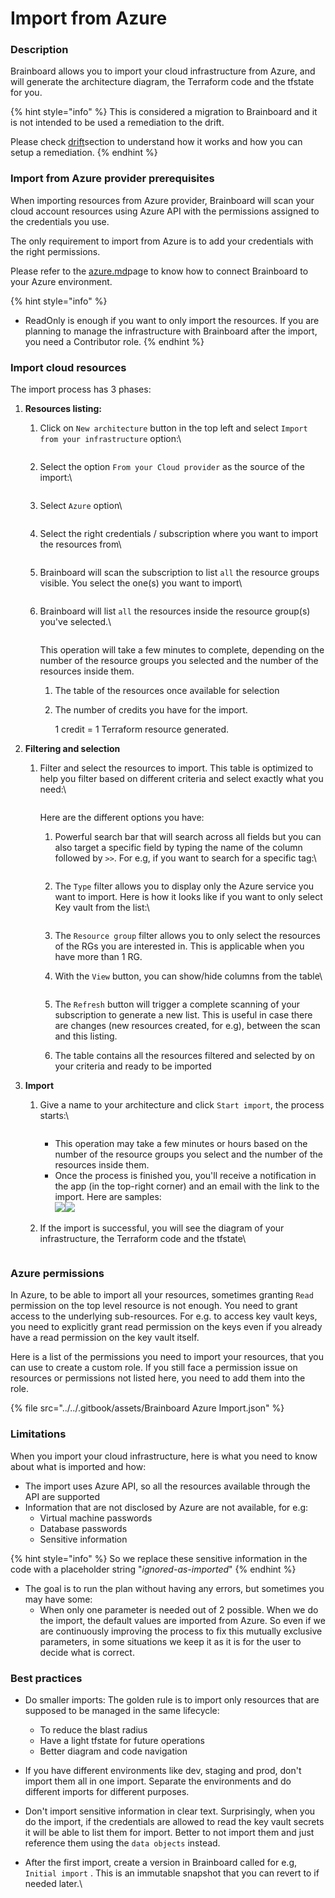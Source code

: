 # Import from Azure

### Description

Brainboard allows you to import your cloud infrastructure from Azure, and will generate the architecture diagram, the Terraform code and the tfstate for you.

{% hint style="info" %}
This is considered a migration to Brainboard and it is not intended to be used a remediation to the drift.

Please check [drift](../../automation/drift/ "mention")section to understand how it works and how you can setup a remediation.
{% endhint %}

### Import from Azure provider prerequisites

When importing resources from Azure provider, Brainboard will scan your cloud account resources using Azure API with the permissions assigned to the credentials you use.

The only requirement to import from Azure is to add your credentials with the right permissions.

Please refer to the [azure.md](../../settings/integrations/cloud-providers/azure.md "mention")page to know how to connect Brainboard to your Azure environment.

{% hint style="info" %}
* ReadOnly is enough if you want to only import the resources. If you are planning to manage the infrastructure with Brainboard after the import, you need a Contributor role.
{% endhint %}

### Import cloud resources

The import process has 3 phases:

1. **Resources listing:**
   1.  Click on `New architecture` button in the top left and select `Import from your infrastructure` option:\


       <figure><img src="../../.gitbook/assets/CleanShot 2025-06-10 at 15.35.53@2x.png" alt=""><figcaption></figcaption></figure>
   2.  Select the option `From your Cloud provider` as the source of the import:\


       <figure><img src="../../.gitbook/assets/CleanShot 2025-06-10 at 15.37.29@2x.png" alt=""><figcaption></figcaption></figure>
   3.  Select `Azure` option\


       <figure><img src="../../.gitbook/assets/CleanShot 2025-06-10 at 15.39.07@2x.png" alt=""><figcaption></figcaption></figure>
   4.  Select the right credentials / subscription where you want to import the resources from\


       <figure><img src="../../.gitbook/assets/CleanShot 2025-06-12 at 08.58.23@2x.png" alt=""><figcaption></figcaption></figure>
   5.  Brainboard will scan the subscription to list `all` the resource groups visible. You select the one(s) you want to import\


       <figure><img src="../../.gitbook/assets/CleanShot 2025-06-12 at 08.59.46@2x.png" alt=""><figcaption></figcaption></figure>
   6.  Brainboard will list `all` the resources inside the resource group(s) you've selected.\


       <figure><img src="../../.gitbook/assets/CleanShot 2025-06-12 at 09.04.18@2x.png" alt=""><figcaption></figcaption></figure>

       This operation will take a few minutes to complete, depending on the number of the resource groups you selected and the number of the resources inside them.

       1. The table of the resources once available for selection
       2.  The number of credits you have for the import.

           1 credit = 1 Terraform resource generated.
2. **Filtering and selection**
   1.  Filter and select the resources to import. This table is optimized to help you filter based on different criteria and select exactly what you need:\


       <figure><img src="../../.gitbook/assets/CleanShot 2025-06-12 at 09.08.12@2x.png" alt=""><figcaption></figcaption></figure>

       Here are the different options you have:

       1.  Powerful search bar that will search across all fields but you can also target a specific field by typing the name of the column followed by `>>`. For e.g, if you want to search for a specific tag:\


           <figure><img src="../../.gitbook/assets/CleanShot 2025-06-12 at 09.12.31@2x.png" alt=""><figcaption></figcaption></figure>
       2.  The `Type` filter allows you to display only the Azure service you want to import. Here is how it looks like if you want to only select Key vault from the list:\


           <figure><img src="../../.gitbook/assets/CleanShot 2025-06-12 at 09.14.59@2x.png" alt=""><figcaption></figcaption></figure>
       3. The `Resource group` filter allows you to only select the resources of the RGs you are interested in. This is applicable when you have more than 1 RG.
       4.  With the `View` button, you can show/hide columns from the table\


           <figure><img src="../../.gitbook/assets/CleanShot 2025-06-12 at 09.18.18@2x.png" alt=""><figcaption></figcaption></figure>
       5. The `Refresh` button will trigger a complete scanning of your subscription to generate a new list. This is useful in case there are changes (new resources created, for e.g), between the scan and this listing.
       6. The table contains all the resources filtered and selected by on your criteria and ready to be imported
3. **Import**
   1.  Give a name to your architecture and click `Start import`, the process starts:\


       <figure><img src="../../.gitbook/assets/CleanShot 2025-06-12 at 09.34.38@2x.png" alt=""><figcaption></figcaption></figure>

       * This operation may take a few minutes or hours based on the number of the resource groups you select and the number of the resources inside them.
       * Once the process is finished you, you'll receive a notification in the app (in the top-right corner) and an email with the link to the import. Here are samples:\
         ![](<../../.gitbook/assets/CleanShot 2025-06-12 at 09.34.49@2x.png>)![](<../../.gitbook/assets/CleanShot 2025-06-12 at 09.39.13@2x.png>)
   2.  If the import is successful, you will see the diagram of your infrastructure, the Terraform code and the tfstate\


       <figure><img src="../../.gitbook/assets/CleanShot 2025-06-12 at 10.19.05@2x.png" alt=""><figcaption></figcaption></figure>



### Azure permissions

In Azure, to be able to import all your resources, sometimes granting `Read` permission on the top level resource is not enough. You need to grant access to the underlying sub-resources. For e.g. to access key vault keys, you need to explicitly grant read permission on the keys even if you already have a read permission on the key vault itself.

Here is a list of the permissions you need to import your resources, that you can use to create a custom role. If you still face a permission issue on resources or permissions not listed here, you need to add them into the role.

{% file src="../../.gitbook/assets/Brainboard Azure Import.json" %}

### Limitations

When you import your cloud infrastructure, here is what you need to know about what is imported and how:

* The import uses Azure API, so all the resources available through the API are supported
* Information that are not disclosed by Azure are not available, for e.g:
  * Virtual machine passwords
  * Database passwords
  * Sensitive information

{% hint style="info" %}
So we replace these sensitive information in the code with a placeholder string "_ignored-as-imported_"
{% endhint %}

* The goal is to run the plan without having any errors, but sometimes you may have some:
  * When only one parameter is needed out of 2 possible. When we do the import, the default values are imported from Azure. So even if we are continuously improving the process to fix this mutually exclusive parameters, in some situations we keep it as it is for the user to decide what is correct.

### Best practices

* Do smaller imports: The golden rule is to import only resources that are supposed to be managed in the same lifecycle:
  * To reduce the blast radius
  * Have a light tfstate for future operations
  * Better diagram and code navigation
* If you have different environments like dev, staging and prod, don't import them all in one import. Separate the environments and do different imports for different purposes.
* Don't import sensitive information in clear text. Surprisingly, when you do the import, if the credentials are allowed to read the key vault secrets it will be able to list them for import. Better to not import them and just reference them using the `data objects` instead.
*   After the first import, create a version in Brainboard called for e.g, `Initial import` . This is an immutable snapshot that you can revert to if needed later.\


    <figure><img src="../../.gitbook/assets/CleanShot 2025-06-12 at 10.36.57@2x.png" alt=""><figcaption></figcaption></figure>

